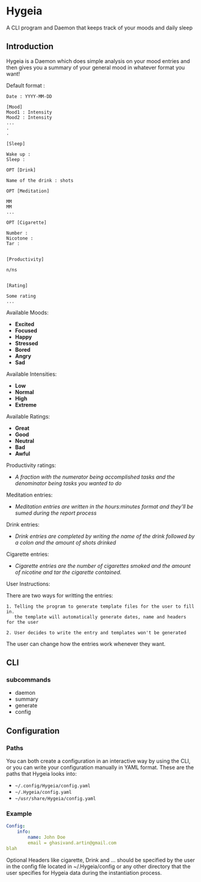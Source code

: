 # Hygeia
A CLI program and Daemon that keeps track of your moods and daily sleep

## Introduction 
Hygeia is a Daemon which does simple analysis on your mood entries and then gives you a summary of your general mood in whatever format you want!


Default format :

``` text
Date : YYYY-MM-DD

[Mood]
Mood1 : Intensity
Mood2 : Intensity
...
.
.

[Sleep] 

Wake up :
Sleep : 

OPT [Drink]

Name of the drink : shots 

OPT [Meditation]

MM
MM
...

OPT [Cigarette] 

Number :
Nicotone :
Tar : 


[Productivity]

n/ns


[Rating]

Some rating
...
```

Available Moods:
 - **Excited**
 - **Focused**
 - **Happy**
 - **Stressed**
 - **Bored**
 - **Angry**
 - **Sad**

Available Intensities:
 - **Low**
 - **Normal**
 - **High**
 - **Extreme**

Available Ratings:
 - **Great**
 - **Good**
 - **Neutral**
 - **Bad**
 - **Awful**

Productivity ratings:
 - _A fraction with the numerator being accomplished tasks and the denominator being tasks you wanted to do_
 
Meditation entries:
 - _Meditation entries are written in the hours:minutes format and they'll be 
    sumed during the report process_
    
Drink entries:
 - _Drink entries are completed by writing the name of the drink followed by 
    a colon and the amount of shots drinked_
    
Cigarette entries: 
 - _Cigarette entries are the number of cigarettes smoked and the amount of nicotine and tar 
    the cigarette contained._

User Instructions: 

 There are two ways for writting the entries:

    1. Telling the program to generate template files for the user to fill in.
       the template will automatically generate dates, name and headers for the user 

    2. User decides to write the entry and templates won't be generated 
 
 The user can change how the entries work whenever they want.
 
## CLI 

### subcommands
- daemon 
- summary 
- generate 
- config 

## Configuration

### Paths
You can both create a configuration in an interactive way by using the CLI, or you can write your configuration manually in YAML format. 
These are the paths that Hygeia looks into: 

- `~/.config/Hygeia/config.yaml`
- `~/.Hygeia/config.yaml`
- `~/usr/share/Hygeia/config.yaml`

### Example
```YAML
Config: 
    info: 
        name: John Doe 
        email = ghasivand.artin@gmail.com
blah 
```
 Optional Headers like cigarette, Drink and ... should be specified by the user 
 in the config file located in ~/.Hygeia/config or any other directory that the 
 user specifies for Hygeia data during the instantiation process.
